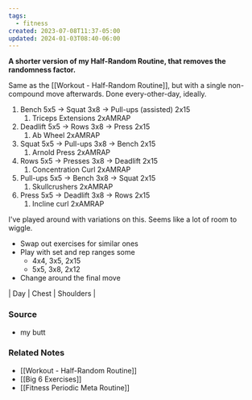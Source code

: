```yaml
---
tags:
  - fitness
created: 2023-07-08T11:37-05:00
updated: 2024-01-03T08:40-06:00
---
```

**A shorter version of my Half-Random Routine, that removes the randomness factor.**

Same as the [[Workout - Half-Random Routine]], but with a single non-compound move afterwards. Done every-other-day, ideally.

1. Bench 5x5 → Squat 3x8 → Pull-ups (assisted) 2x15
    1. Triceps Extensions 2xAMRAP
2. Deadlift 5x5 → Rows 3x8 → Press 2x15
    1. Ab Wheel 2xAMRAP 
3. Squat 5x5 → Pull-ups 3x8 → Bench 2x15
    1. Arnold Press 2xAMRAP 
4. Rows 5x5 → Presses 3x8 → Deadlift 2x15
    1. Concentration Curl 2xAMRAP 
5. Pull-ups 5x5 → Bench 3x8 → Squat 2x15
    1. Skullcrushers 2xAMRAP 
6. Press 5x5 → Deadlift 3x8 → Rows 2x15
    1. Incline curl 2xAMRAP

I've played around with variations on this. Seems like a lot of room to wiggle.
- Swap out exercises for similar ones
- Play with set and rep ranges some
	- 4x4, 3x5, 2x15 
	- 5x5, 3x8, 2x12
- Change around the final move

| Day | Chest | Shoulders | 

### Source
- my butt

### Related Notes
- [[Workout - Half-Random Routine]]
- [[Big 6 Exercises]]
- [[Fitness Periodic Meta Routine]]